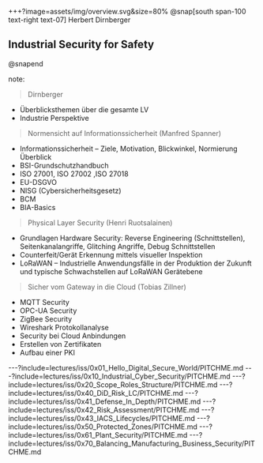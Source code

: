 +++?image=assets/img/overview.svg&size=80%
@snap[south span-100 text-right text-07]
Herbert Dirnberger
## Industrial Security for Safety
@snapend

note: 
>Dirnberger
- Überblicksthemen über die gesamte LV
- Industrie Perspektive

> Normensicht auf Informationssicherheit (Manfred Spanner) 
- Informationssicherheit – Ziele, Motivation, Blickwinkel, Normierung Überblick 
- BSI-Grundschutzhandbuch 
- ISO 27001, ISO 27002 ,ISO 27018  
- EU-DSGVO 
- NISG (Cybersicherheitsgesetz) 
- BCM 
- BIA-Basics 

>Physical Layer Security (Henri Ruotsalainen) 
- Grundlagen Hardware Security: Reverse Engineering (Schnittstellen), Seitenkanalangriffe, Glitching Angriffe, Debug Schnittstellen 
- Counterfeit/Gerät Erkennung mittels visueller Inspektion 
- LoRaWAN – Industrielle Anwendungsfälle in der Produktion der Zukunft und typische Schwachstellen auf LoRaWAN Gerätebene 

>Sicher vom Gateway in die Cloud (Tobias Zillner) 
- MQTT Security 
- OPC-UA Security 
- ZigBee Security 
- Wireshark Protokollanalyse 
- Security bei Cloud Anbindungen  
- Erstellen von Zertifikaten 
- Aufbau einer PKI 

---?include=lectures/iss/0x01_Hello_Digital_Secure_World/PITCHME.md
---?include=lectures/iss/0x10_Industrial_Cyber_Security/PITCHME.md
---?include=lectures/iss/0x20_Scope_Roles_Structure/PITCHME.md
---?include=lectures/iss/0x40_DiD_Risk_LC/PITCHME.md
---?include=lectures/iss/0x41_Defense_In_Depth/PITCHME.md
---?include=lectures/iss/0x42_Risk_Assessment/PITCHME.md
---?include=lectures/iss/0x43_IACS_Lifecycles/PITCHME.md
---?include=lectures/iss/0x50_Protected_Zones/PITCHME.md
---?include=lectures/iss/0x61_Plant_Security/PITCHME.md
---?include=lectures/iss/0x70_Balancing_Manufacturing_Business_Security/PITCHME.md

